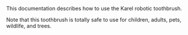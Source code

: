 
This documentation describes how to use the Karel robotic toothbrush.

Note that this toothbrush is totally safe to use for children, adults, pets, wildlife, and trees.